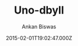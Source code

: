 ---
title: Uno-dbyll
github: https://github.com/meliodus/uno-dbyll
demo: https://meliodus.github.io/uno-dbyll/
author: Ankan Biswas
ssg:
  - Jekyll
cms:
  - No Cms
date: 2015-02-01T19:02:47.000Z
github_branch: gh-pages
description: Simple, clean, responsive and stylist theme for jekyll
stale: true
---